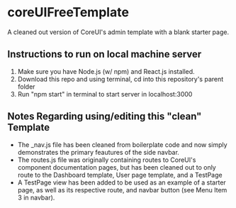 # coreUIFreeTemplate
A cleaned out version of CoreUI's admin template with a blank starter page. 

## Instructions to run on local machine server
1. Make sure you have Node.js (w/ npm) and React.js installed. 
2. Download this repo and using terminal, cd into this repository's parent folder
3. Run "npm start" in terminal to start server in localhost:3000

## Notes Regarding using/editing this "clean" Template
* The _nav.js file has been cleaned from boilerplate code and now simply demonstrates the primary feautures of the side navbar. 
* The routes.js file was originally containing routes to CoreUI's component documentation pages, but has been cleaned out to only route to the Dashboard template, User page template, and a TestPage
* A TestPage view has been added to be used as an example of a starter page, as well as its respective route, and navbar button (see Menu Item 3 in navbar).

